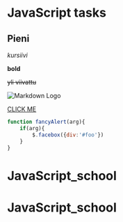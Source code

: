 # JavaScript tasks

## Pieni

*kursiivi*

**bold**

~~yli viivattu~~


![Markdown Logo](Markdown-mark.svg)

[CLICK ME](http://github.com)

```js
function fancyAlert(arg){
    if(arg){
        $.facebox({div:'#foo'})
    }
} 
```

# JavaScript_school
# JavaScript_school
